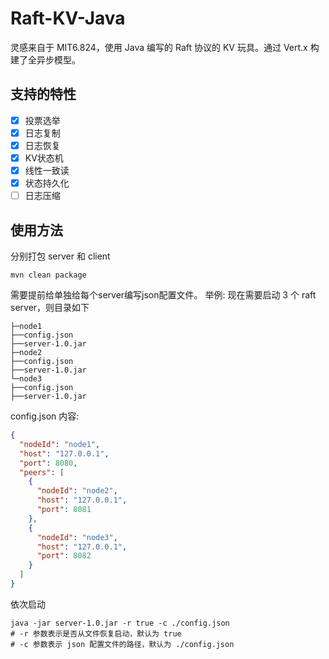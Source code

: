 # Raft-KV-Java

灵感来自于 MIT6.824，使用 Java 编写的 Raft 协议的 KV 玩具。通过 Vert.x 构建了全异步模型。

## 支持的特性

- [x] 投票选举
- [x] 日志复制
- [x] 日志恢复
- [x] KV状态机
- [x] 线性一致读
- [x] 状态持久化
- [ ] 日志压缩

## 使用方法

分别打包 server 和 client

```shell
mvn clean package
```

需要提前给单独给每个server编写json配置文件。
举例: 现在需要启动 3 个 raft server，则目录如下
```shell
├─node1
├──config.json
├──server-1.0.jar
├─node2
├──config.json
├──server-1.0.jar
└─node3
├──config.json
├──server-1.0.jar
```
config.json 内容:
```json
{
  "nodeId": "node1",
  "host": "127.0.0.1",
  "port": 8080,
  "peers": [
    {
      "nodeId": "node2",
      "host": "127.0.0.1",
      "port": 8081
    },
    {
      "nodeId": "node3",
      "host": "127.0.0.1",
      "port": 8082
    }
  ]
}
```
依次启动
```shell
java -jar server-1.0.jar -r true -c ./config.json
# -r 参数表示是否从文件恢复启动，默认为 true
# -c 参数表示 json 配置文件的路径，默认为 ./config.json
```


